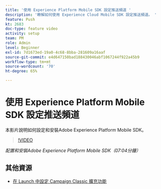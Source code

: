 ```yaml
---
title: '使用 Experience Platform Mobile SDK 設定推送頻道 '
description: '瞭解如何使用 Experience Cloud Mobile SDK 設定推送頻道。 '
feature: Push
kt: 2683
doc-type: feature video
activity: setup
team: PM
role: Admin
level: Beginner
exl-id: 7d1673ed-19a0-4c68-8bba-281609a16aaf
source-git-commit: e4d647150bad188430046abf1067244f922a45b9
workflow-type: tm+mt
source-wordcount: '70'
ht-degree: 65%

---
```


# 使用 Experience Platform Mobile SDK 設定推送頻道

本影片說明如何設定和安裝Adobe Experience Platform Mobile SDK。

>[!VIDEO](https://video.tv.adobe.com/v/27699?quality=12)

*配置和安裝Adobe Experience Platform Mobile SDK（07:04分鐘）*

## 其他資源

* [在 Launch 中設定 Campaign Classic 擴充功能](https://aep-sdks.gitbook.io/docs/using-mobile-extensions/adobe-campaignclassic)
